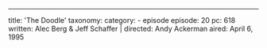 ---
title: 'The Doodle'
taxonomy:
    category:
        - episode
episode: 20
pc: 618         
written: Alec Berg & Jeff Schaffer |
directed: Andy Ackerman
aired: April 6, 1995
